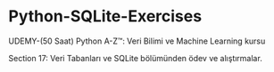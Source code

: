 # Python-SQLite-Exercises


UDEMY-(50 Saat) Python A-Z™: Veri Bilimi ve Machine Learning kursu 

Section 17: Veri Tabanları ve SQLite bölümünden ödev ve alıştırmalar.


